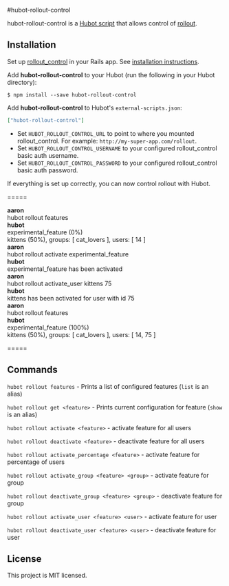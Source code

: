 #hubot-rollout-control

hubot-rollout-control is a [Hubot script](https://hubot.github.com/) that allows control of [rollout](https://github.com/FetLife/rollout).

## Installation

Set up [rollout_control](https://github.com/hired/rollout_control) in your Rails app. See [installation instructions](https://github.com/hired/rollout_control#installation).

Add **hubot-rollout-control** to your Hubot (run the following in your Hubot directory):

```
$ npm install --save hubot-rollout-control
```

Add **hubot-rollout-control** to Hubot's `external-scripts.json`:

```json
["hubot-rollout-control"]
```

* Set `HUBOT_ROLLOUT_CONTROL_URL` to point to where you mounted rollout_control. For example: `http://my-super-app.com/rollout`.
* Set `HUBOT_ROLLOUT_CONTROL_USERNAME` to your configured rollout_control basic auth username.
* Set `HUBOT_ROLLOUT_CONTROL_PASSWORD` to your configured rollout_control basic auth password.

If everything is set up correctly, you can now control rollout with Hubot.

=====

**aaron**<br />
hubot rollout features<br />
**hubot**<br />
experimental_feature (0%)<br />
kittens (50%), groups: [ cat_lovers ], users: [ 14 ]<br />
**aaron**<br />
hubot rollout activate experimental_feature<br />
**hubot**<br />
experimental_feature has been activated<br />
**aaron**<br />
hubot rollout activate_user kittens 75<br />
**hubot**<br />
kittens has been activated for user with id 75<br />
**aaron**<br />
hubot rollout features<br />
**hubot**<br />
experimental_feature (100%)<br />
kittens (50%), groups: [ cat_lovers ], users: [ 14, 75 ]<br />

=====

## Commands

`hubot rollout features` - Prints a list of configured features (`list` is an alias)

`hubot rollout get <feature>` - Prints current configuration for feature (`show` is an alias)

`hubot rollout activate <feature>` - activate feature for all users

`hubot rollout deactivate <feature>` - deactivate feature for all users

`hubot rollout activate_percentage <feature>` <percentage> - activate feature for percentage of users

`hubot rollout activate_group <feature> <group>` - activate feature for group

`hubot rollout deactivate_group <feature> <group>` - deactivate feature for group

`hubot rollout activate_user <feature> <user>` - activate feature for user

`hubot rollout deactivate_user <feature> <user>` - deactivate feature for user

## License

This project is MIT licensed.
